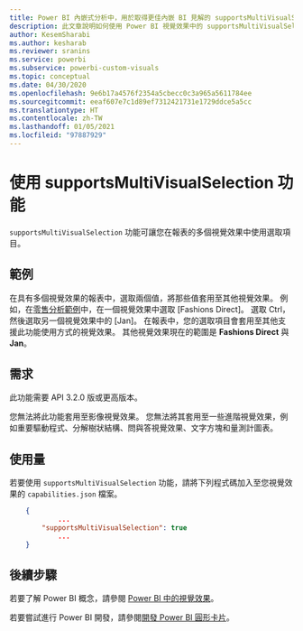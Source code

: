 ```yaml
---
title: Power BI 內嵌式分析中，用於取得更佳內嵌 BI 見解的 supportsMultiVisualSelection 功能
description: 此文章說明如何使用 Power BI 視覺效果中的 supportsMultiVisualSelection 功能與其需求。 使用 Power BI 內嵌式分析，以便取得更佳的內嵌 BI 見解。
author: KesemSharabi
ms.author: kesharab
ms.reviewer: sranins
ms.service: powerbi
ms.subservice: powerbi-custom-visuals
ms.topic: conceptual
ms.date: 04/30/2020
ms.openlocfilehash: 9e6b17a4576f2354a5cbecc0c3a965a5611784ee
ms.sourcegitcommit: eeaf607e7c1d89ef7312421731e1729ddce5a5cc
ms.translationtype: HT
ms.contentlocale: zh-TW
ms.lasthandoff: 01/05/2021
ms.locfileid: "97887929"
---
```

# <a name="use-the-supportsmultivisualselection-feature"></a>使用 supportsMultiVisualSelection 功能

`supportsMultiVisualSelection` 功能可讓您在報表的多個視覺效果中使用選取項目。

## <a name="example"></a>範例

在具有多個視覺效果的報表中，選取兩個值，將那些值套用至其他視覺效果。 例如，在[零售分析範例](../../create-reports/sample-retail-analysis.md)中，在一個視覺效果中選取 [Fashions Direct]。 選取 Ctrl，然後選取另一個視覺效果中的 [Jan]。 在報表中，您的選取項目會套用至其他支援此功能使用方式的視覺效果。 其他視覺效果現在的範圍是 **Fashions Direct** 與 **Jan**。

## <a name="requirements"></a>需求

此功能需要 API 3.2.0 版或更高版本。

您無法將此功能套用至影像視覺效果。 您無法將其套用至一些進階視覺效果，例如重要驅動程式、分解樹狀結構、問與答視覺效果、文字方塊和量測計圖表。

## <a name="usage"></a>使用量

若要使用 `supportsMultiVisualSelection` 功能，請將下列程式碼加入至您視覺效果的 `capabilities.json` 檔案。

```json
    {   
            ...
        "supportsMultiVisualSelection": true
            ...
    }
```

## <a name="next-steps"></a>後續步驟

若要了解 Power BI 概念，請參閱 [Power BI 中的視覺效果](power-bi-visuals-concept.md)。

若要嘗試進行 Power BI 開發，請參閱[開發 Power BI 圓形卡片](develop-circle-card.md)。

